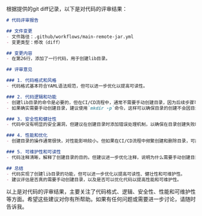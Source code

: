 根据提供的git diff记录，以下是对代码的评审结果：

```markdown
# 代码评审报告

## 文件变更
- 文件路径：.github/workflows/main-remote-jar.yml
- 变更类型：修改（diff）

## 变更内容
- 在第26行，添加了一行代码，用于创建lib目录。

## 评审意见

### 1. 代码格式和风格
- 代码格式基本符合YAML语法规范，但可以进一步优化以提高可读性。

### 2. 代码逻辑和功能
- 创建lib目录的命令是必要的，但在CI/CD流程中，通常不需要手动创建目录，因为后续步骤可能会自动创建所需的目录。
- 如果确实需要手动创建目录，建议使用`mkdir -p`命令，这样可以确保目录的创建不会因目录已存在而失败。

### 3. 安全性和健壮性
- 代码中没有明显的安全漏洞，但建议在创建目录时添加错误处理机制，以确保在目录创建失败时能够及时反馈错误信息。

### 4. 性能和优化
- 创建目录的操作通常很快，对性能影响较小。但如果在CI/CD流程中频繁创建和删除目录，可能会对性能产生一定影响。建议评估是否真的需要手动创建目录。

### 5. 可维护性和可读性
- 代码注释清晰，解释了创建目录的目的。但建议进一步优化注释，说明为什么需要手动创建目录，以及后续步骤如何使用这个目录。

## 总结
- 代码实现了创建lib目录的功能，但可以进一步优化以提高可读性、健壮性和可维护性。
- 建议评估是否真的需要手动创建目录，以及是否可以优化代码以提高性能和可维护性。
```

以上是对代码的评审结果，主要关注了代码格式、逻辑、安全性、性能和可维护性等方面。希望这些建议对你有所帮助。如果有任何问题或需要进一步讨论，请随时告诉我。